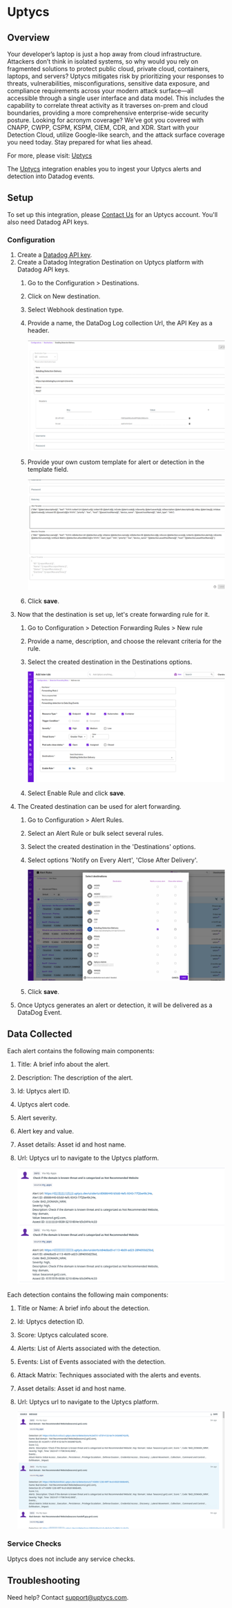 # Uptycs

## Overview

Your developer’s laptop is just a hop away from cloud infrastructure. Attackers don’t think in isolated systems, so why would you rely on fragmented solutions to protect public cloud, private cloud, containers, laptops, and servers? Uptycs mitigates risk by prioritizing your responses to threats, vulnerabilities, misconfigurations, sensitive data exposure, and compliance requirements across your modern attack surface—all accessible through a single user interface and data model. This includes the capability to correlate threat activity as it traverses on-prem and cloud boundaries, providing a more comprehensive enterprise-wide security posture. Looking for acronym coverage? We’ve got you covered with CNAPP, CWPP, CSPM, KSPM, CIEM, CDR, and XDR. Start with your Detection Cloud, utilize Google-like search, and the attack surface coverage you need today. Stay prepared for what lies ahead.

For more, please visit: [Uptycs][1]

The [Uptycs][1] integration enables you to ingest your Uptycs alerts and detection into Datadog events. 
## Setup

To set up this integration, please [Contact Us][2] for an Uptycs account.
You'll also need Datadog API keys.
### Configuration

1. Create a [Datadog API key][3].
2. Create a Datadog Integration Destination on Uptycs platform with Datadog API keys.
   1. Go to the Configuration > Destinations.
   2. Click on New destination.
   3. Select Webhook destination type.
   3. Provide a name, the DataDog Log collection Url, the API Key as a header.

      ![my screenshot](images/integration_setup_1.png)

   4. Provide your own custom template for alert or detection in the template field.

      ![my screenshot](images/integration_setup_2.png)

   5. Click **save**.
3. Now that the destination is set up, let's create forwarding rule for it.
   1. Go to Configuration > Detection Forwarding Rules > New rule
   2. Provide a name, description, and choose the relevant criteria for the rule.
   3. Select the created destination in the Destinations options.

      ![my screenshot](images/integration_setup_3.png)

   4. Select Enable Rule and click **save**.
4. The Created destination can be used for alert forwarding.
   1. Go to Configuration > Alert Rules.
   2. Select an Alert Rule or bulk select several rules.
   3. Select the created destination in the 'Destinations' options.
   4. Select options 'Notify on Every Alert', 'Close After Delivery'.

      ![my screenshot](images/integration_setup_4.png)

   5. Click **save**.
6. Once Uptycs generates an alert or detection, it will be delivered as a DataDog Event.

## Data Collected

Each alert contains the following main components:
   1. Title: A brief info about the alert.
   2. Description: The description of the alert.
   3. Id: Uptycs alert ID.
   4. Uptycs alert code.
   5. Alert severity.
   6. Alert key and value.
   7. Asset details: Asset id and host name.
   8. Url: Uptycs url to navigate to the Uptycs platform.

      ![my screenshot](images/data_collected_2.png)

Each detection contains the following main components:
   1. Title or Name: A brief info about the detection.
   2. Id: Uptycs detection ID.
   3. Score: Uptycs calculated score.
   4. Alerts: List of Alerts associated with the detection.
   5. Events: List of Events associated with the detection.
   5. Attack Matrix: Techniques associated with the alerts and events.
   7. Asset details: Asset id and host name.
   8. Url: Uptycs url to navigate to the Uptycs platform.

      ![my screenshot](images/data_collected_1.png)

### Service Checks

Uptycs does not include any service checks.

## Troubleshooting

Need help? Contact [support@uptycs.com](mailto:support@uptycs.com).

[1]: https://www.uptycs.com
[2]: https://www.uptycs.com/about/contact/
[3]: https://docs.datadoghq.com/account_management/api-app-keys/#add-an-api-key-or-client-token
